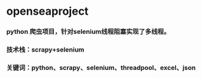 # openseaproject
### python 爬虫项目，针对selenium线程阻塞实现了多线程。
### 技术栈：scrapy+selenium
### 关键词：python、scrapy、selenium、threadpool、excel、json
